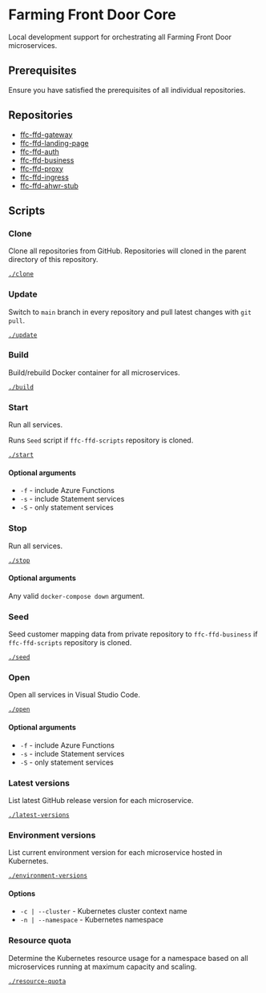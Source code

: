 # Farming Front Door Core
Local development support for orchestrating all Farming Front Door microservices.

## Prerequisites

Ensure you have satisfied the prerequisites of all individual repositories.

## Repositories
- [ffc-ffd-gateway](https://github.com/defra/ffc-ffd-gateway)
- [ffc-ffd-landing-page](https://github.com/defra/ffc-ffd-landing-page)
- [ffc-ffd-auth](https://github.com/defra/ffc-ffd-auth)
- [ffc-ffd-business](https://github.com/defra/ffc-ffd-business)
- [ffc-ffd-proxy](https://github.com/defra/ffc-ffd-proxy)
- [ffc-ffd-ingress](https://github.com/defra/ffc-ffd-ingress)
- [ffc-ffd-ahwr-stub](https://github.com/defra/ffc-ffd-ahwr-stub)

## Scripts

### Clone

Clone all repositories from GitHub.  Repositories will cloned in the parent directory of this repository.

[`./clone`](clone)

### Update

Switch to `main` branch in every repository and pull latest changes with `git pull`.

[`./update`](update)

### Build

Build/rebuild Docker container for all microservices.

[`./build`](build)

### Start

Run all services.

Runs `Seed` script if `ffc-ffd-scripts` repository is cloned.

[`./start`](start)

#### Optional arguments
- `-f` - include Azure Functions
- `-s` - include Statement services
- `-S` - only statement services

### Stop

Run all services.

[`./stop`](stop)

#### Optional arguments

Any valid `docker-compose down` argument.

### Seed

Seed customer mapping data from private repository to `ffc-ffd-business` if `ffc-ffd-scripts` repository is cloned.

[`./seed`](seed)

### Open

Open all services in Visual Studio Code.

[`./open`](open)

#### Optional arguments
- `-f` - include Azure Functions
- `-s` - include Statement services
- `-S` - only statement services

### Latest versions

List latest GitHub release version for each microservice.

[`./latest-versions`](latest-versions)

### Environment versions

List current environment version for each microservice hosted in Kubernetes.

[`./environment-versions`](environment-versions)

#### Options
- `-c | --cluster` - Kubernetes cluster context name
- `-n | --namespace` - Kubernetes namespace

### Resource quota

Determine the Kubernetes resource usage for a namespace based on all microservices running at maximum capacity and scaling.

[`./resource-quota`](resource-quota)
